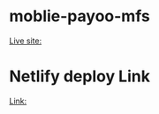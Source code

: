 # moblie-payoo-mfs
[Live site: ](https://ahasan2912.github.io/mobile-payoo-mfs-javascript/)

# Netlify deploy Link
[Link: ](https://main--jocular-choux-13718b.netlify.app/)
